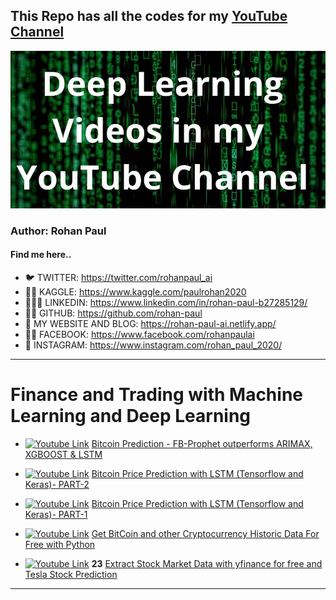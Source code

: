 ## This Repo has all the codes for my [YouTube Channel](https://www.youtube.com/channel/UC0_a8SNpTFkmVv5SLMs1CIA/featured)

[yt_cover]: /assets/Youtube_Cover.jpg

[![Youtube Link][yt_cover]](https://www.youtube.com/channel/UC0_a8SNpTFkmVv5SLMs1CIA/videos)

### Author: Rohan Paul

#### Find me here..

- 🐦 TWITTER: https://twitter.com/rohanpaul_ai
- ​👨‍🔧​ KAGGLE: https://www.kaggle.com/paulrohan2020
- 👨🏻‍💼 LINKEDIN: https://www.linkedin.com/in/rohan-paul-b27285129/
- 👨‍💻 GITHUB: https://github.com/rohan-paul
- 🤖 MY WEBSITE AND BLOG: https://rohan-paul-ai.netlify.app/
- 🧑‍🦰 FACEBOOK: https://www.facebook.com/rohanpaulai
- 📸 INSTAGRAM: https://www.instagram.com/rohan_paul_2020/

---

[logo]: https://raw.githubusercontent.com/rohan-paul/MachineLearning-DeepLearning-Code-for-my-Youtube-Channel/master/assets/yt_logo.png

# Finance and Trading with Machine Learning and Deep Learning

- [![Youtube Link][logo]](https://www.youtube.com/watch?v=0gXeXtL_KjY&list=PLxqBkZuBynVS8mDTc8ZGermXiS-32pR2y&index=16) [Bitcoin Prediction - FB-Prophet outperforms ARIMAX, XGBOOST & LSTM](https://github.com/rohan-paul/Finance-with-MachineLearning-DeepLearning-Code-for-my-YouTube-Channel/blob/master/Bitcoin_Price_Prediction_FBPROPHET_outperform_ARIMAX_XGBOOST_LSTM.ipynb)

- [![Youtube Link][logo]](https://youtu.be/r2Ee1HGs41I) [Bitcoin Price Prediction with LSTM (Tensorflow and Keras)- PART-2](https://github.com/rohan-paul/Finance-with-MachineLearning-DeepLearning-Code-for-my-YouTube-Channel/blob/master/Bitcoin_Price_Prediction_with_LSTM.ipynb)

- [![Youtube Link][logo]](https://youtu.be/blOLAVz9UhQ) [Bitcoin Price Prediction with LSTM (Tensorflow and Keras)- PART-1](https://github.com/rohan-paul/Finance-with-MachineLearning-DeepLearning-Code-for-my-YouTube-Channel/blob/master/Bitcoin_Price_Prediction_with_LSTM.ipynb)

- [![Youtube Link][logo]](https://bit.ly/3mwv2kJ) [Get BitCoin and other Cryptocurrency Historic Data For Free with Python](https://github.com/rohan-paul/Finance-with-MachineLearning-DeepLearning-Code-for-my-YouTube-Channel/blob/master/Historic_Crypto.ipynb)

- [![Youtube Link][logo]](https://youtu.be/_3rIOGR-jh0?list=PLxqBkZuBynVR0Tw4dRwhpBcVBwePdLv8y) **23** [Extract Stock Market Data with yfinance for free and Tesla Stock Prediction](https://github.com/rohan-paul/Finance-with-MachineLearning-DeepLearning-Code-for-my-YouTube-Channel/blob/main/yfinance_stock_data_pulling_TESLA_and_price_prediction_with_Time_Series.ipynb)

---
